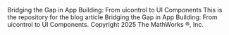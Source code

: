 Bridging the Gap in App Building: From uicontrol to UI Components
This is the repository for the blog article Bridging the Gap in App Building: From uicontrol to UI Components. Copyright 2025 The MathWorks ®, Inc.
